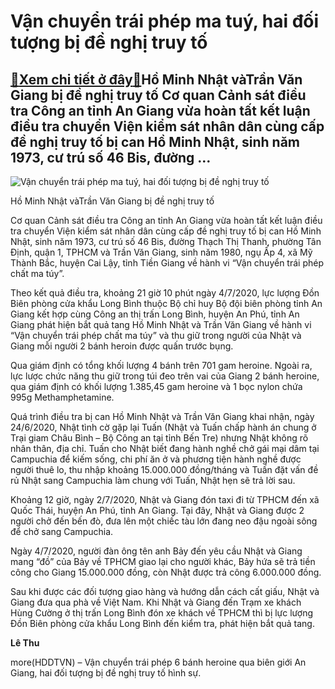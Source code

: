 Vận chuyển trái phép ma tuý, hai đối tượng bị đề nghị truy tố
=============================================================

[:gift:Xem chi tiết ở đây:gift:](https://hddtvn.com/van-chuyen-trai-phep-ma-tuy-hai-doi-tuong-bi-de-nghi-truy-to/)Hồ Minh Nhật vàTrần Văn Giang bị đề nghị truy tố Cơ quan Cảnh sát điều tra Công an tỉnh An Giang vừa hoàn tất kết luận điều tra chuyển Viện kiểm sát nhân dân cùng cấp đề nghị truy tố bị can Hồ Minh Nhật, sinh năm 1973, cư trú số 46 Bis, đường …
----------------------------------------------------------------------------------------------------------------------------------------------------------------------------------------------------------------------------------------------------





![Vận chuyển trái phép ma tuý, hai đối tượng bị đề nghị truy tố](https://hddtvn.com/wp-content/uploads/2021/02/11729325.jpg "Vận chuyển trái phép ma tuý, hai đối tượng bị đề nghị truy tố")


Hồ Minh Nhật vàTrần Văn Giang bị đề nghị truy tố



Cơ quan Cảnh sát điều tra Công an tỉnh An Giang vừa hoàn tất kết luận điều tra chuyển Viện kiểm sát nhân dân cùng cấp đề nghị truy tố bị can Hồ Minh Nhật, sinh năm 1973, cư trú số 46 Bis, đường Thạch Thị Thanh, phường Tân Định, quận 1, TPHCM và Trần Văn Giang, sinh năm 1980, ngụ Ấp 4, xã Mỹ Thành Bắc, huyện Cai Lậy, tỉnh Tiền Giang về hành vi “Vận chuyển trái phép chất ma túy”.


Theo kết quả điều tra, khoảng 21 giờ 10 phút ngày 4/7/2020, lực lượng Đồn Biên phòng cửa khẩu Long Bình thuộc Bộ chỉ huy Bộ đội biên phòng tỉnh An Giang kết hợp cùng Công an thị trấn Long Bình, huyện An Phú, tỉnh An Giang phát hiện bắt quả tang Hồ Minh Nhật và Trần Văn Giang về hành vi “Vận chuyển trái phép chất ma túy” và thu giữ trong người của Nhật và Giang mỗi người 2 bánh heroin được quấn trước bụng.


Qua giám định có tổng khối lượng 4 bánh trên 701 gam heroine. Ngoài ra, lực lược chức năng thu giữ trong túi đeo trên vai của Giang 2 bánh heroine, qua giám định có khối lượng 1.385,45 gam heroine và 1 bọc nylon chứa 995g Methamphetamine.


Quá trình điều tra bị can Hồ Minh Nhật và Trần Văn Giang khai nhận, ngày 24/6/2020, Nhật tình cờ gặp lại Tuấn (Nhật và Tuấn chấp hành án chung ở Trại giam Châu Bình – Bộ Công an tại tỉnh Bến Tre) nhưng Nhật không rõ nhân thân, địa chỉ. Tuấn cho Nhật biết đang hành nghề chở gái mại dâm tại Campuchia để kiếm sống, chi phí ăn ở và phương tiện hành nghề được người thuê lo, thu nhập khoảng 15.000.000 đồng/tháng và Tuấn đặt vấn đề rủ Nhật sang Campuchia làm chung với Tuấn, Nhật hẹn sẽ trả lời sau.


Khoảng 12 giờ, ngày 2/7/2020, Nhật và Giang đón taxi đi từ TPHCM đến xã Quốc Thái, huyện An Phú, tỉnh An Giang. Tại đây, Nhật và Giang được 2 người chở đến bến đò, đưa lên một chiếc tàu lớn đang neo đậu ngoài sông để chở sang Campuchia.


Ngày 4/7/2020, người đàn ông tên anh Bảy đến yêu cầu Nhật và Giang mang “đồ” của Bảy về TPHCM giao lại cho người khác, Bảy hứa sẽ trả tiền công cho Giang 15.000.000 đồng, còn Nhật được trả công 6.000.000 đồng.


Sau khi được các đối tượng giao hàng và hướng dẫn cách cất giấu, Nhật và Giang đưa qua phà về Việt Nam. Khi Nhật và Giang đến Trạm xe khách Hùng Cường ở thị trấn Long Bình đón xe khách về TPHCM thì bị lực lượng Đồn Biên phòng cửa khẩu Long Bình đến kiểm tra, phát hiện bắt quả tang.




**Lê Thu**



more(HDDTVN) – Vận chuyển trái phép 6 bánh heroine qua biên giới An Giang, hai đối tượng bị đề nghị truy tố hình sự.

